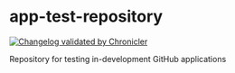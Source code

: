 # app-test-repository

[![Changelog validated by Chronicler](https://chronicler-dev.starchartlabs.org/images/changelog-chronicler-success.png)](https://chronicler.starchartlabs.org/)

Repository for testing in-development GitHub applications
